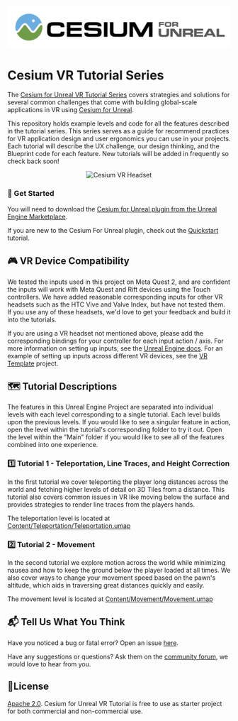 [![Cesium for Unreal Logo](Images/Cesium-for-Unreal-Logo-WhiteBGH.jpg)](https://cesium.com/unreal-marketplace?utm_source=cesium-unreal&utm_medium=github&utm_campaign=unreal)

# Cesium VR Tutorial Series

The [Cesium for Unreal VR Tutorial Series](https://cesium.com/learn/unreal/vr-introduction/) covers strategies and solutions for several common challenges that come with building global-scale applications in VR using [Cesium for Unreal](https://www.unrealengine.com/marketplace/en-US/product/87b0d05800a545d49bf858ef3458c4f7). 

This repository holds example levels and code for all the features described in the tutorial series. This series serves as a guide for recommend practices for VR application design and user ergonomics you can use in your projects. Each tutorial will describe the UX challenge, our design thinking, and the Blueprint code for each feature. New tutorials will be added in frequently so check back soon!

<p align="center">
<img src="Images/Cesium-VR-Headset.jpg" alt="Cesium VR Headset"/>
</p>

### :rocket: Get Started

You will need to download the [Cesium for Unreal plugin from the Unreal Engine Marketplace](https://cesium.com/unreal-marketplace?utm_source=cesium-unreal&utm_medium=github&utm_campaign=unreal).

If you are new to the Cesium For Unreal plugin, check out the [Quickstart](https://cesium.com/learn/unreal/unreal-quickstart/) tutorial.

## :video_game: VR Device Compatibility

We tested the inputs used in this project on Meta Quest 2, and are confident the inputs will work with Meta Quest and Rift devices using the Touch controllers. We have added reasonable corresponding inputs for other VR headsets such as the HTC Vive and Valve Index, but have not tested them. If you use any of these headsets, we'd love to get your feedback and build it into the tutorials.

If you are using a VR headset not mentioned above, please add the corresponding bindings for your controller for each input action / axis. For more information on setting up inputs, see the [Unreal Engine docs](https://www.unrealengine.com/en-US/blog/input-action-and-axis-mappings-in-ue4). For an example of setting up inputs across different VR devices, see the [VR Template](https://docs.unrealengine.com/4.27/en-US/Resources/Templates/VRTemplate/) project.

## :world_map: Tutorial Descriptions

The features in this Unreal Engine Project are separated into individual levels with each level corresponding to a single tutorial. Each level builds upon the previous levels. If you would like to see a singular feature in action, open the level within the tutorial's corresponding folder to try it out. Open the level within the "Main" folder if you would like to see all of the features combined into one experience. 

### :one: Tutorial 1 - Teleportation, Line Traces, and Height Correction

In the first tutorial we cover teleporting the player long distances across the world and fetching higher levels of detail on 3D Tiles from a distance. This tutorial also covers common issues in VR like moving below the surface and provides strategies to render line traces from the players hands. 

The teleportation level is located at [Content/Teleportation/Teleportation.umap](Content/Teleportation/Teleportation.umap)

### :two: Tutorial 2 - Movement

In the second tutorial we explore motion across the world while minimizing nausea and how to keep the ground below the player loaded at all times. We also cover ways to change your movement speed based on the pawn's altitude, which aids in traversing great distances quickly and easily.

The movement level is located at [Content/Movement/Movement.umap](Content/Movement/Movement.umap)

## :mailbox_with_mail: Tell Us What You Think

Have you noticed a bug or fatal error? Open an issue [here](https://github.com/CesiumGS/cesium-unreal-vr-tutorial/issues).

Have any suggestions or questions? Ask them on the [community forum](https://community.cesium.com), we would love to hear from you.

## :green_book:License

[Apache 2.0](http://www.apache.org/licenses/LICENSE-2.0.html). Cesium for Unreal VR Tutorial is free to use as starter project for both commercial and non-commercial use.
